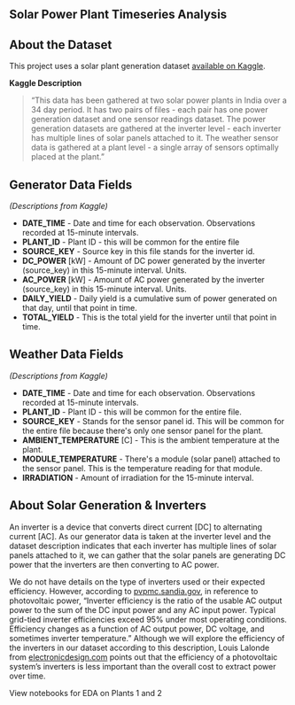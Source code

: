 ## Solar Power Plant Timeseries Analysis


## About the Dataset

This project uses a solar plant generation dataset [available on Kaggle](https://www.kaggle.com/anikannal/solar-power-generation-data).

**Kaggle Description**
> “This data has been gathered at two solar power plants in India over a 34 day period. It has two pairs of files - each pair has one power generation dataset and one sensor readings dataset. The power generation datasets are gathered at the inverter level - each inverter has multiple lines of solar panels attached to it. The weather sensor data is gathered at a plant level - a single array of sensors optimally placed at the plant.”


## Generator Data Fields

_(Descriptions from Kaggle)_



*   **DATE_TIME** - Date and time for each observation. Observations recorded at 15-minute intervals.
*   **PLANT_ID** - Plant ID - this will be common for the entire file
*   **SOURCE_KEY** - Source key in this file stands for the inverter id.
*   **DC_POWER** [kW] - Amount of DC power generated by the inverter (source_key) in this 15-minute interval. Units.
*   **AC_POWER** [kW] - Amount of AC power generated by the inverter (source_key) in this 15-minute interval. Units.
*   **DAILY_YIELD** - Daily yield is a cumulative sum of power generated on that day, until that point in time.
*   **TOTAL_YIELD** - This is the total yield for the inverter until that point in time.


## Weather Data Fields

_(Descriptions from Kaggle)_



*   **DATE_TIME** - Date and time for each observation. Observations recorded at 15-minute intervals.
*   **PLANT_ID** - Plant ID - this will be common for the entire file.
*   **SOURCE_KEY** - Stands for the sensor panel id. This will be common for the entire file because there's only one sensor panel for the plant.
*   **AMBIENT_TEMPERATURE** [C] - This is the ambient temperature at the plant.
*   **MODULE_TEMPERATURE** - There's a module (solar panel) attached to the sensor panel. This is the temperature reading for that module.
*   **IRRADIATION** - Amount of irradiation for the 15-minute interval.


## About Solar Generation & Inverters

An inverter is a device that converts direct current [DC] to alternating current [AC]. As our generator data is taken at the inverter level and the dataset description indicates that each inverter has multiple lines of solar panels attached to it, we can gather that the solar panels are generating DC power that the inverters are then converting to AC power.

We do not have details on the type of inverters used or their expected efficiency. However, according to [pvpmc.sandia.gov](https://pvpmc.sandia.gov/modeling-steps/dc-to-ac-conversion/cec-inverter-test-protocol/#:~:text=Inverter%20efficiency%20is%20the%20ratio,voltage%2C%20and%20sometimes%20inverter%20temperature.), in reference to photovoltaic power, “Inverter efficiency is the ratio of the usable AC output power to the sum of the DC input power and any AC input power. Typical grid-tied inverter efficiencies exceed 95% under most operating conditions. Efficiency changes as a function of AC output power, DC voltage, and sometimes inverter temperature.” Although we will explore the efficiency of the inverters in our dataset according to this description, Louis Lalonde from [electronicdesign.com](https://www.electronicdesign.com/markets/energy/article/21794160/dont-judge-a-solar-pv-systems-efficacy-by-inverter-efficiency-alone) points out that the efficiency of a photovoltaic system’s inverters is less important than the overall cost to extract power over time.

View notebooks for EDA on Plants 1 and 2
